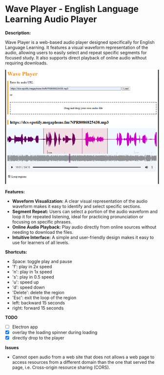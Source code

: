 # Wave Player - English Language Learning Audio Player

**Description:**

Wave Player is a web-based audio player designed specifically for English Language Learning. It features a visual waveform representation of the audio, allowing users to easily select and repeat specific segments for focused study.  It also supports direct playback of online audio without requiring downloads.

![](./assets/snapshot.png)

**Features:**

* **Waveform Visualization:**  A clear visual representation of the audio waveform makes it easy to identify and select specific sections.
* **Segment Repeat:**  Users can select a portion of the audio waveform and loop it for repeated listening, ideal for practicing pronunciation or focusing on specific phrases.
* **Online Audio Playback:** Play audio directly from online sources without needing to download the files.
* **Intuitive Interface:** A simple and user-friendly design makes it easy to use for learners of all levels.

**Shortcuts:**

* Space: toggle play and pause
* 'f': play in 2x speed
* 'n': play in 1x speed
* 's': play in 0.5 speed
* 'u': speed up
* 'd': speed down
* 'Delete': delete the region
* 'Esc': exit the loop of the region
* left:  backward 15 seconds
* right: forward 15 seconds

**TODO**
- [ ] Electron app
- [x] overlay the loading spinner during loading 
- [x] directly drop to the player

**Issues**
* Cannot open audio from a web site that does not allows a web page to access resources from a different domain than the one that served the page, i.e. Cross-origin resource sharing (CORS).